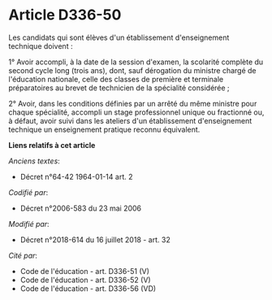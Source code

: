 # Article D336-50

Les candidats qui sont élèves d'un établissement d'enseignement technique doivent : 

1° Avoir accompli, à la date de la session d'examen, la scolarité complète du second cycle long (trois ans), dont, sauf
dérogation du     ministre chargé de l'éducation nationale, celle des classes de première et terminale préparatoires au
brevet de technicien de la spécialité considérée ; 

2° Avoir, dans les conditions définies par un arrêté du même ministre pour chaque spécialité, accompli un stage professionnel
unique ou fractionné ou, à défaut, avoir suivi dans les ateliers d'un établissement d'enseignement technique un enseignement
pratique reconnu équivalent.

**Liens relatifs à cet article**

_Anciens textes_:

  - Décret n°64-42 1964-01-14 art. 2

_Codifié par_:

  - Décret n°2006-583 du 23 mai 2006

_Modifié par_:

  - Décret n°2018-614 du 16 juillet 2018 - art. 32

_Cité par_:

  - Code de l'éducation - art. D336-51 (V)
  - Code de l'éducation - art. D336-52 (V)
  - Code de l'éducation - art. D336-56 (VD)
